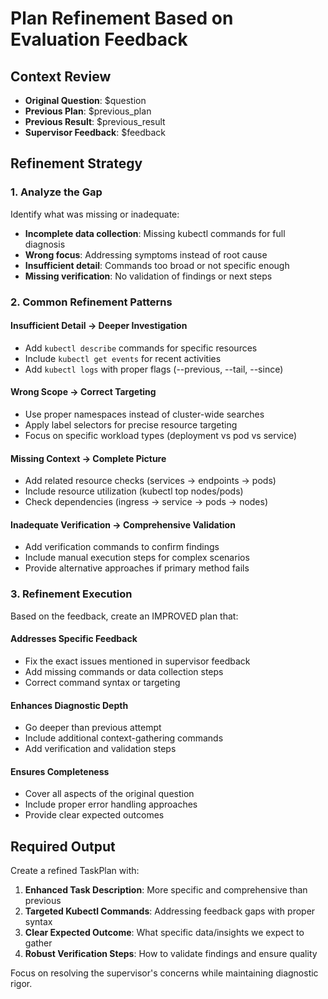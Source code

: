 # Plan Refinement Based on Evaluation Feedback

## Context Review
- **Original Question**: $question
- **Previous Plan**: $previous_plan  
- **Previous Result**: $previous_result
- **Supervisor Feedback**: $feedback

## Refinement Strategy

### 1. Analyze the Gap
Identify what was missing or inadequate:
- **Incomplete data collection**: Missing kubectl commands for full diagnosis
- **Wrong focus**: Addressing symptoms instead of root cause
- **Insufficient detail**: Commands too broad or not specific enough
- **Missing verification**: No validation of findings or next steps

### 2. Common Refinement Patterns

#### Insufficient Detail → Deeper Investigation
- Add `kubectl describe` commands for specific resources
- Include `kubectl get events` for recent activities  
- Add `kubectl logs` with proper flags (--previous, --tail, --since)

#### Wrong Scope → Correct Targeting
- Use proper namespaces instead of cluster-wide searches
- Apply label selectors for precise resource targeting
- Focus on specific workload types (deployment vs pod vs service)

#### Missing Context → Complete Picture
- Add related resource checks (services → endpoints → pods)
- Include resource utilization (kubectl top nodes/pods)
- Check dependencies (ingress → service → pods → nodes)

#### Inadequate Verification → Comprehensive Validation
- Add verification commands to confirm findings
- Include manual execution steps for complex scenarios
- Provide alternative approaches if primary method fails

### 3. Refinement Execution

Based on the feedback, create an IMPROVED plan that:

#### Addresses Specific Feedback
- Fix the exact issues mentioned in supervisor feedback
- Add missing commands or data collection steps
- Correct command syntax or targeting

#### Enhances Diagnostic Depth  
- Go deeper than previous attempt
- Include additional context-gathering commands
- Add verification and validation steps

#### Ensures Completeness
- Cover all aspects of the original question
- Include proper error handling approaches
- Provide clear expected outcomes

## Required Output

Create a refined TaskPlan with:
1. **Enhanced Task Description**: More specific and comprehensive than previous
2. **Targeted Kubectl Commands**: Addressing feedback gaps with proper syntax
3. **Clear Expected Outcome**: What specific data/insights we expect to gather
4. **Robust Verification Steps**: How to validate findings and ensure quality

Focus on resolving the supervisor's concerns while maintaining diagnostic rigor.

